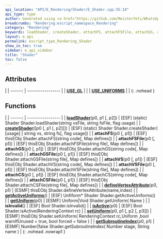 ```yaml
---
api_location: "API/E_Rendering/Shader/E_Shader.cpp:35:18"
api_type: type
author: Generated using <a href="https://github.com/MeisterYeti/WhatsUpDoc">WhatsUpDoc</a>
breadcrumbs: "Rendering:escript_namespace_Rendering"
category: "Rendering"
keywords: loadShader, createShader, attachFS, attachFSFile, attachGS, attachGSFile, attachVS, attachVSFile, attachCS, attachCSFile, defineVertexAttribute, getActiveUniforms, getUniform, isInvalid, isActive, setUniform, getSubroutineIndex, USE_GL, USE_UNIFORMS
layout: e_api
permalink: escript_type_Rendering_Shader
show_in_toc: true
sidebar: e_api_sidebar
title: "Shader"
toc: false
---
```


## Attributes

|
| ------: | ----------------- |
| **[USE_GL](classRendering_1_1Shader#classRendering_1_1Shader_1a99e0dd9e0c317416cd1b93d7d53b1945)** | |
| **[USE_UNIFORMS](classRendering_1_1Shader#classRendering_1_1Shader_1a8d0ae294fddc5bc16960eb66f2e83c00)** | |
{: .nohead }
## Functions

|
| ------: | ----------------- |
| **[loadShader](classRendering_1_1Shader#classRendering_1_1Shader_1a21bc0bc2f4d0d6c7365f994e7f867e8f)**(p0, p1 [, p2]) | [ESF] (static) Shader Shader.loadShader(string vsFile, string fsFile, flag usage) |
| **[createShader](classRendering_1_1Shader#classRendering_1_1Shader_1a9bde2bcab6cf219c066dff1e8edd8489)**([p0 [, p1 [, p2]]]) | [ESF] (static) Shader Shader.createShader( [usage] \| string vs, string fs[, flag usage]) |
| **attachFS**(p0 [, p1]) | [ESF] thisEObj Shader.attachFS(string code[, Map defines]) |
| **attachFSFile**(p0 [, p1]) | [ESF] thisEObj Shader.attachFSFile(string file[, Map defines]) |
| **attachGS**(p0 [, p1]) | [ESF] thisEObj Shader.attachGS(string code[, Map defines]) |
| **attachGSFile**(p0 [, p1]) | [ESF] thisEObj Shader.attachGSFile(string file[, Map defines]) |
| **attachVS**(p0 [, p1]) | [ESF] thisEObj Shader.attachVS(string code[, Map defines]) |
| **attachVSFile**(p0 [, p1]) | [ESF] thisEObj Shader.attachVSFile(string file[, Map defines]) |
| **attachCS**(p0 [, p1]) | [ESF] thisEObj Shader.attachCS(string code[, Map defines]) |
| **attachCSFile**(p0 [, p1]) | [ESF] thisEObj Shader.attachCSFile(string file[, Map defines]) |
| **[defineVertexAttribute](classRendering_1_1Shader#classRendering_1_1Shader_1a56bb5341e29f0af93d9b08dc60e1098b)**(p0, p1) | [ESMF] thisEObj Shader.defineVertexAttribute(name,index) |
| **[getActiveUniforms](classRendering_1_1Shader#classRendering_1_1Shader_1afd97c36e4667e1de6bdaf28cb2b0241f)**() | [ESF] Unfiform\* Shader Shader.getActiveUniforms() |
| **[getUniform](classRendering_1_1Shader#classRendering_1_1Shader_1ae98e301e30243ca30efe2d644ef3b74c)**(p0) | [ESMF] Uniform\|Void Shader.getUniform( Name ) |
| **isInvalid**() | [ESF] Bool Shader.isInvalid() |
| **[isActive](classRendering_1_1Shader#classRendering_1_1Shader_1a77dc59d72babebe66c62714e575cf7d9)**(p0) | [ESF] Bool Shader.isActive(RenderingContext rc) |
| **[setUniform](classRendering_1_1Shader#classRendering_1_1Shader_1abc8b14490f00af36346752b2ec135922)**(p0, p1 [, p2 [, p3]]) | [ESMF] thisEObj Shader.setUniform( RenderingContext rc,Uniform ,bool warnIfUnused = true, bool forced = false ) |
| **[getSubroutineIndex](classRendering_1_1Shader#classRendering_1_1Shader_1a0d8c4db788b33b625e51d16aea5cd679)**(p0, p1) | [ESMF] Number\|false Shader.getSubroutineIndex( Number stage, String name ) |
{: .nohead .nowrap1 }
